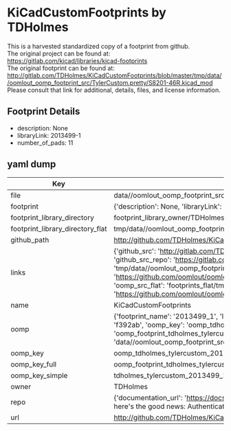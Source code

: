 # KiCadCustomFootprints by TDHolmes  
This is a harvested standardized copy of a footprint from github.  
The original project can be found at:  
https://gitlab.com/kicad/libraries/kicad-footprints  
The original footprint can be found at:
http://gitlab.com/TDHolmes/KiCadCustomFootprints/blob/master/tmp/data//oomlout_oomp_footprint_src/TylerCustom.pretty/S8201-46R.kicad_mod
Please consult that link for additional, details, files, and license information.  
## Footprint Details
* description: None  
* libraryLink: 2013499-1  
* number_of_pads: 11  
## yaml dump  
| Key | Value |  
| --- | --- |  
| file | data//oomlout_oomp_footprint_src/KiCadCustomFootprints/TylerCustom.pretty/2013499-1.kicad_mod |  
| footprint | {'description': None, 'libraryLink': '2013499-1', 'number_of_pads': 11} |  
| footprint_library_directory | footprint_library_owner/TDHolmes_KiCadCustomFootprints |  
| footprint_library_directory_flat | tmp/data//oomlout_oomp_footprint_src/footprints_flat/tdholmes_tylercustom_2013499_1/working |  
| github_path | http://github.com/TDHolmes/KiCadCustomFootprints/blob/master/tmp/data//oomlout_oomp_footprint_src/TylerCustom.pretty/2013499-1.kicad_mod |  
| links | {'github_src': 'http://gitlab.com/TDHolmes/KiCadCustomFootprints/blob/master/tmp/data//oomlout_oomp_footprint_src/TylerCustom.pretty/S8201-46R.kicad_mod', 'github_src_repo': 'https://gitlab.com/kicad/libraries/kicad-footprints', 'oomp_bot': 'tmp/data//oomlout_oomp_footprint_src/footprints/tdholmes_tylercustom_2013499_1/working', 'oomp_bot_github': 'https://github.com/oomlout/oomlout_oomp_footprint_bot/tree/main/tmp/data//oomlout_oomp_footprint_src/footprints/tdholmes_tylercustom_2013499_1/working', 'oomp_src_flat': 'footprints_flat/tmp/data//oomlout_oomp_footprint_src/footprints_flat/tdholmes_tylercustom_2013499_1/working', 'oomp_src_flat_github': 'https://github.com/oomlout/oomlout_oomp_footprint_src/tree/main/tmp/data//oomlout_oomp_footprint_src/footprints_flat/tdholmes_tylercustom_2013499_1/working'} |  
| name | KiCadCustomFootprints |  
| oomp | {'footprint_name': '2013499_1', 'library_name': 'tylercustom', 'md5': 'f392ab81a904dd3006461a3ab2f0bb17', 'md5_10': 'f392ab81a9', 'md5_5': 'f392a', 'md5_6': 'f392ab', 'oomp_key': 'oomp_tdholmes_tylercustom_2013499_1', 'oomp_key_extra': 'oomp_footprint_tdholmes_tylercustom_2013499_1', 'oomp_key_full': 'oomp_footprint_tdholmes_tylercustom_2013499_1_f392ab', 'oomp_key_simple': 'tdholmes_tylercustom_2013499_1', 'original_filename': 'data//oomlout_oomp_footprint_src/KiCadCustomFootprints/TylerCustom.pretty/2013499-1.kicad_mod', 'owner_name': 'tdholmes'} |  
| oomp_key | oomp_tdholmes_tylercustom_2013499_1 |  
| oomp_key_full | oomp_footprint_tdholmes_tylercustom_2013499_1 |  
| oomp_key_simple | tdholmes_tylercustom_2013499_1 |  
| owner | TDHolmes |  
| repo | {'documentation_url': 'https://docs.github.com/rest/overview/resources-in-the-rest-api#rate-limiting', 'message': "API rate limit exceeded for 84.66.142.224. (But here's the good news: Authenticated requests get a higher rate limit. Check out the documentation for more details.)"} |  
| url | http://github.com/TDHolmes/KiCadCustomFootprints |  

